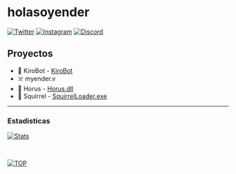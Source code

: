 # holasoyender

[![Twitter](https://img.shields.io/twitter/follow/holasoyender_?color=1da1f2&logo=twitter&style=for-the-badge)](https://twitter.com/intent/follow?user_id=741944734571188224)
[![Instagram](https://img.shields.io/twitter/follow/holasoyender?color=blueviolet&logo=instagram&style=for-the-badge)](https://www.instagram.com/holasoyender_/)
[![Discord](https://img.shields.io/discord/711944422341738526?color=7289da&logo=discord&style=for-the-badge)](https://dsc.gg/ender)


## Proyectos

- 🍉 KiroBot - [KiroBot](https://www.kirobot.cc)
- ☠️ myender.v 
- 🧭 Horus - [Horus.dll](https://github.com/holasoyender/Horus)
- 🎯 Squirrel - [SquirrelLoader.exe](https://github.com/holasoyender/SquirrelLoader)

---

### Estadisticas

[![Stats](https://github-readme-stats.vercel.app/api?username=holasoyender&count_private=true&theme=dark&locale=es&include_all_commits=true&show_icons=true&hide=prs,contribs)](https://github.com/holasoyender)

<br />

[![TOP](https://github-readme-stats.vercel.app/api/top-langs/?username=holasoyender&theme=dark&layout=compact)](https://github.com/holasoyender)

